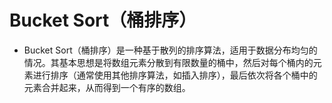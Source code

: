 # Bucket Sort（桶排序）
* Bucket Sort（桶排序）是一种基于散列的排序算法，适用于数据分布均匀的情况。其基本思想是将数组元素分散到有限数量的桶中，然后对每个桶内的元素进行排序（通常使用其他排序算法，如插入排序），最后依次将各个桶中的元素合并起来，从而得到一个有序的数组。
